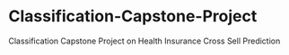 # Classification-Capstone-Project
Classification Capstone Project on Health Insurance Cross Sell Prediction
